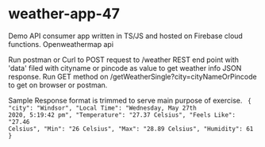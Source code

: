 # weather-app-47
Demo API consumer app written in TS/JS and hosted on Firebase cloud functions.
Openweathermap api

Run postman or Curl to POST request to /weather REST end point with 'data' filed with cityname or pincode as value to get weather info JSON response.
Run GET method on /getWeatherSingle?city=cityNameOrPincode to get on browser or postman.

Sample Response format is trimmed to serve main purpose of exercise.
<code><json>
  {
  "city": "Windsor",
  "Local Time": "Wednesday, May 27th 2020, 5:19:42 pm",
  "Temperature": "27.37 Celsius",
  "Feels Like": "27.46 Celsius",
  "Min": "26 Celsius",
  "Max": "28.89 Celsius",
  "Humidity": 61
  }</json>
</code>
